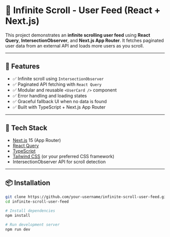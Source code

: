 # 👥 Infinite Scroll - User Feed (React + Next.js)

This project demonstrates an **infinite scrolling user feed** using **React Query**, **IntersectionObserver**, and **Next.js App Router**. It fetches paginated user data from an external API and loads more users as you scroll.

---

## 🚀 Features

- ✅ Infinite scroll using `IntersectionObserver`
- ✅ Paginated API fetching with `React Query`
- ✅ Modular and reusable `<UserCard />` component
- ✅ Error handling and loading states
- ✅ Graceful fallback UI when no data is found
- ✅ Built with TypeScript + Next.js App Router

---

## 🔧 Tech Stack

- [Next.js](https://nextjs.org/) 15 (App Router)
- [React Query](https://tanstack.com/query/v4)
- [TypeScript](https://www.typescriptlang.org/)
- [Tailwind CSS](https://tailwindcss.com/) (or your preferred CSS framework)
- IntersectionObserver API for scroll detection

---

## 📦 Installation

```bash
git clone https://github.com/your-username/infinite-scroll-user-feed.git
cd infinite-scroll-user-feed

# Install dependencies
npm install

# Run development server
npm run dev
